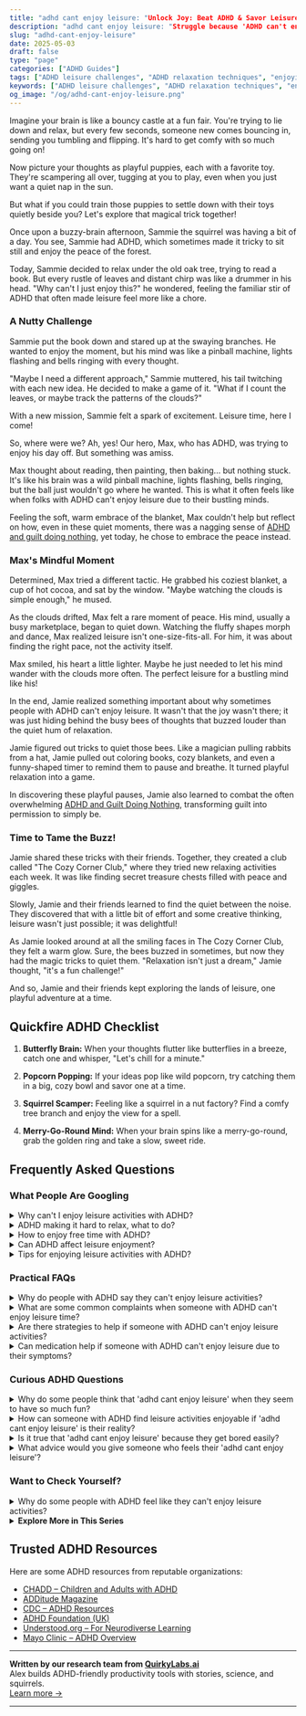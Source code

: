 ```yaml
---
title: "adhd cant enjoy leisure: "Unlock Joy: Beat ADHD & Savor Leisure Time!"
description: "adhd cant enjoy leisure: "Struggle because 'ADHD can't enjoy leisure'? Dive into our cozy blog where we explore playful strategies to relax and feel understood. Find your calm!""
slug: "adhd-cant-enjoy-leisure"
date: 2025-05-03
draft: false
type: "page"
categories: ["ADHD Guides"]
tags: ["ADHD leisure challenges", "ADHD relaxation techniques", "enjoying leisure with ADHD", "ADHD and leisure activities", "managing ADHD distractions", "ADHD friendly leisure tips", "ADHD and enjoying downtime"]
keywords: ["ADHD leisure challenges", "ADHD relaxation techniques", "enjoying leisure with ADHD", "ADHD and leisure activities", "managing ADHD distractions", "ADHD friendly leisure tips", "ADHD and enjoying downtime"]
og_image: "/og/adhd-cant-enjoy-leisure.png"
---
```


Imagine your brain is like a bouncy castle at a fun fair. You're trying to lie down and relax, but every few seconds, someone new comes bouncing in, sending you tumbling and flipping. It's hard to get comfy with so much going on!

Now picture your thoughts as playful puppies, each with a favorite toy. They're scampering all over, tugging at you to play, even when you just want a quiet nap in the sun.

But what if you could train those puppies to settle down with their toys quietly beside you? Let's explore that magical trick together!

Once upon a buzzy-brain afternoon, Sammie the squirrel was having a bit of a day. You see, Sammie had ADHD, which sometimes made it tricky to sit still and enjoy the peace of the forest. 

Today, Sammie decided to relax under the old oak tree, trying to read a book. But every rustle of leaves and distant chirp was like a drummer in his head. "Why can't I just enjoy this?" he wondered, feeling the familiar stir of ADHD that often made leisure feel more like a chore.

### A Nutty Challenge

Sammie put the book down and stared up at the swaying branches. He wanted to enjoy the moment, but his mind was like a pinball machine, lights flashing and bells ringing with every thought.

"Maybe I need a different approach," Sammie muttered, his tail twitching with each new idea. He decided to make a game of it. "What if I count the leaves, or maybe track the patterns of the clouds?"

With a new mission, Sammie felt a spark of excitement. Leisure time, here I come!

So, where were we? Ah, yes! Our hero, Max, who has ADHD, was trying to enjoy his day off. But something was amiss.

Max thought about reading, then painting, then baking... but nothing stuck. It's like his brain was a wild pinball machine, lights flashing, bells ringing, but the ball just wouldn't go where he wanted. This is what it often feels like when folks with ADHD can't enjoy leisure due to their bustling minds.

Feeling the soft, warm embrace of the blanket, Max couldn't help but reflect on how, even in these quiet moments, there was a nagging sense of [ADHD and guilt doing nothing](/pages/adhd-and-guilt-doing-nothing/), yet today, he chose to embrace the peace instead.

### Max's Mindful Moment

Determined, Max tried a different tactic. He grabbed his coziest blanket, a cup of hot cocoa, and sat by the window. "Maybe watching the clouds is simple enough," he mused.

As the clouds drifted, Max felt a rare moment of peace. His mind, usually a busy marketplace, began to quiet down. Watching the fluffy shapes morph and dance, Max realized leisure isn't one-size-fits-all. For him, it was about finding the right pace, not the activity itself.

Max smiled, his heart a little lighter. Maybe he just needed to let his mind wander with the clouds more often. The perfect leisure for a bustling mind like his!

In the end, Jamie realized something important about why sometimes people with ADHD can't enjoy leisure. It wasn't that the joy wasn't there; it was just hiding behind the busy bees of thoughts that buzzed louder than the quiet hum of relaxation. 

Jamie figured out tricks to quiet those bees. Like a magician pulling rabbits from a hat, Jamie pulled out coloring books, cozy blankets, and even a funny-shaped timer to remind them to pause and breathe. It turned playful relaxation into a game.

In discovering these playful pauses, Jamie also learned to combat the often overwhelming [ADHD and Guilt Doing Nothing](/pages/adhd-and-guilt-doing-nothing/), transforming guilt into permission to simply be.

### Time to Tame the Buzz!

Jamie shared these tricks with their friends. Together, they created a club called "The Cozy Corner Club," where they tried new relaxing activities each week. It was like finding secret treasure chests filled with peace and giggles.

Slowly, Jamie and their friends learned to find the quiet between the noise. They discovered that with a little bit of effort and some creative thinking, leisure wasn't just possible; it was delightful!

As Jamie looked around at all the smiling faces in The Cozy Corner Club, they felt a warm glow. Sure, the bees buzzed in sometimes, but now they had the magic tricks to quiet them. "Relaxation isn't just a dream," Jamie thought, "it's a fun challenge!"

And so, Jamie and their friends kept exploring the lands of leisure, one playful adventure at a time.

## Quickfire ADHD Checklist

1. **Butterfly Brain:** When your thoughts flutter like butterflies in a breeze, catch one and whisper, "Let's chill for a minute."

2. **Popcorn Popping:** If your ideas pop like wild popcorn, try catching them in a big, cozy bowl and savor one at a time.

3. **Squirrel Scamper:** Feeling like a squirrel in a nut factory? Find a comfy tree branch and enjoy the view for a spell.

4. **Merry-Go-Round Mind:** When your brain spins like a merry-go-round, grab the golden ring and take a slow, sweet ride.

## Frequently Asked Questions



### What People Are Googling

<details><summary>Why can't I enjoy leisure activities with ADHD?</summary><p>It's really common to feel this way when you have ADHD, and you're not alone in this struggle. ADHD can make it hard to relax and engage in leisure activities because your brain might constantly seek stimulation or jump from one thought to another, making it tough to settle into and enjoy the moment. Plus, if you’re always thinking about what you "should" be doing instead, it can sap the joy right out of fun activities. Remember, it's okay to take time for yourself, and with some strategies like setting specific times for leisure or trying mindfulness techniques, you might find more enjoyment in those moments of relaxation.</p></details>
<details><summary>ADHD making it hard to relax, what to do?</summary><p>It's really common for those of us with ADHD to find it tricky to wind down and relax. Our minds are often buzzing with a lot of thoughts all at once! A helpful strategy might be to create a calming routine before bed or any quiet time. This could include activities like reading a book, listening to gentle music, or doing some light stretching. Remember, it's okay to take small steps and find what uniquely soothes your vibrant mind.</p></details>
<details><summary>How to enjoy free time with ADHD?</summary><p>Finding joy in your free time when you have ADHD can be a delightful adventure! Start by embracing activities that naturally spark your interest and curiosity, as your enthusiasm can help maintain focus and engagement. Consider mixing structured activities, like joining a club or class, with more spontaneous ones, such as a leisurely walk in nature or an impromptu art session, to keep things fresh and exciting. Remember, the best activities are those that make you feel good and help you recharge, so listen to your heart and follow what feels fun to you!</p></details>
<details><summary>Can ADHD affect leisure enjoyment?</summary><p>Absolutely, ADHD can indeed affect how one enjoys leisure activities, and it's perfectly normal if you find this happening to you. Due to differences in attention regulation, you might find it hard to stay engaged in activities that don't continuously stimulate your interest or provide immediate rewards. This could mean jumping from hobby to hobby or feeling restless even during downtime. Remember, it's okay to explore various activities until you find something that truly captivates you, and it's perfectly fine to have a unique way of enjoying your leisure time.</p></details>
<details><summary>Tips for enjoying leisure activities with ADHD?</summary><p>Absolutely, finding joy in leisure activities with ADHD can be wonderfully enriching! A great tip is to lean into activities that naturally keep your interest—anything that feels playful, engaging, or hands-on can be a perfect choice. It can also help to set gentle reminders or use timers to transition between activities if you tend to lose track of time. Most importantly, be kind to yourself and allow room for spontaneity and flexibility in how you spend your leisure time. Enjoy discovering what truly delights you!</p></details>



### Practical FAQs

<details><summary>Why do people with ADHD say they can't enjoy leisure activities?</summary><p>It's totally understandable why someone with ADHD might feel they can't enjoy leisure activities. Often, it's because they're experiencing what's called "paradoxical relaxation" – when the mind remains hyperactive even during downtime, making relaxation feel unproductive or anxiety-inducing. Additionally, choosing between various leisure activities might feel overwhelming due to difficulties with decision-making and prioritization. Remember, it's okay to take your time finding what truly brings you joy and relaxation, and it's perfectly fine if that looks a little different each day!</p></details>
<details><summary>What are some common complaints when someone with ADHD can't enjoy leisure time?</summary><p>Absolutely, it can be really frustrating when leisure time doesn’t feel relaxing. Many individuals with ADHD find that they can’t seem to "turn off" their brain, which keeps racing even during downtime. Others might struggle to choose one activity to focus on, feeling overwhelmed by the possibilities or losing interest quickly after starting something. It's also common to feel guilty for not being productive, which can take the joy out of moments meant for rest and recharge. Remember, you’re not alone in this, and it’s perfectly okay to seek strategies that help make your leisure time more enjoyable.</p></details>
<details><summary>Are there strategies to help if someone with ADHD can't enjoy leisure activities?</summary><p>Absolutely, there are some lovely strategies you can try to enhance your enjoyment of leisure activities! One helpful approach is to schedule your fun time just like you would an appointment. This can make it easier to start and stick to it. Also, consider breaking activities into smaller, manageable chunks to avoid feeling overwhelmed. Lastly, finding a buddy to share the activity with can make it more enjoyable and keep you engaged. Remember, it's all about finding what works uniquely for you and making it as cozy and joyful as possible.</p></details>
<details><summary>Can medication help if someone with ADHD can't enjoy leisure due to their symptoms?</summary><p>Absolutely, medication can be quite helpful for many people with ADHD who find their symptoms interfering with leisure time. Medications can enhance focus and reduce impulsivity and restlessness, making it easier to settle into and enjoy activities like reading, hobbies, or watching a movie. However, it's important to work closely with a healthcare provider to find the right medication and dosage, as everyone's needs and responses can differ. Remember, finding joy in leisure isn't just about managing symptoms; it's also about giving yourself permission to relax and engage in activities that make you happy.</p></details>



### Curious ADHD Questions

<details><summary>Why do some people think that 'adhd cant enjoy leisure' when they seem to have so much fun?</summary><p>Ah, that's a great question! You see, when people say that those with ADHD can't enjoy leisure, they might be misunderstanding how ADHD affects engagement. People with ADHD often have intense passions and can really dive deep into activities they love, which actually looks like a lot of fun! However, the challenge often lies in initiating or switching between tasks, not in the ability to enjoy them. So, when you see someone with ADHD having a blast, it's because they're truly loving what they're doing in that moment!</p></details>
<details><summary>How can someone with ADHD find leisure activities enjoyable if 'adhd cant enjoy leisure' is their reality?</summary><p>Finding enjoyment in leisure activities when you have ADHD can sometimes be challenging, but it's definitely possible! Remember that ADHD affects each person differently, so it's about finding what genuinely interests and engages you. Start by trying out various activities in small doses; this way, you can discover what captures your attention without feeling overwhelmed. Also, consider incorporating a bit of structure or a buddy system in your leisure time, as these can help you stay engaged and make the activity more enjoyable. Just like a cozy blanket on a chilly evening, the right activity can feel just perfect once you find your match.</p></details>
<details><summary>Is it true that 'adhd cant enjoy leisure' because they get bored easily?</summary><p>Absolutely not! It's a common misconception that individuals with ADHD can't enjoy leisure activities due to boredom. In reality, many with ADHD have vibrant, diverse interests and can become deeply engaged in activities that truly capture their attention and imagination. The key is finding those passions and environments where they feel stimulated and interested, which can lead to hours of enjoyable and fulfilling leisure time. Remember, ADHD doesn't limit joy; it just might require a unique approach to finding what truly excites you!</p></details>
<details><summary>What advice would you give someone who feels their 'adhd cant enjoy leisure'?</summary><p>It's really common for folks with ADHD to find that relaxing or enjoying leisure time isn't as straightforward as it seems. This can be due to things like feeling restless or guilty about not being 'productive', or finding it hard to choose and stick with an activity. One helpful approach is to start small—perhaps choose a leisure activity that's a bit structured or has short-term rewards, like crafting or playing a video game. Also, kindly remind yourself that rest and play are essential, not just for fun but for your overall well-being and productivity. You deserve time to enjoy and recharge!</p></details>



### Want to Check Yourself?

<details><summary>Why do some people with ADHD feel like they can't enjoy leisure activities?</summary><p>Absolutely, feeling like you can't fully enjoy leisure activities is a common experience for many with ADHD, and it's okay to feel this way. This often stems from difficulties with what's known as "emotional dysregulation," which can make feelings of relaxation or enjoyment a bit elusive. Also, the ever-present "ADHD guilt" about using time productively can make sitting still and simply enjoying the moment feel quite challenging. Remember, it's completely valid to feel this way, and finding small, enjoyable activities that feel engaging and rewarding can be a lovely way to ease into more leisure time.</p></details>

<script type="application/ld+json">
{
  "@context": "https://schema.org",
  "@type": "FAQPage",
  "mainEntity": [
    {
      "@type": "Question",
      "name": "Why can't I enjoy leisure activities with ADHD?",
      "acceptedAnswer": {
        "@type": "Answer",
        "text": "It's really common to feel this way when you have ADHD, and you're not alone in this struggle. ADHD can make it hard to relax and engage in leisure activities because your brain might constantly seek stimulation or jump from one thought to another, making it tough to settle into and enjoy the moment. Plus, if you\u2019re always thinking about what you \"should\" be doing instead, it can sap the joy right out of fun activities. Remember, it's okay to take time for yourself, and with some strategies like setting specific times for leisure or trying mindfulness techniques, you might find more enjoyment in those moments of relaxation."
      }
    },
    {
      "@type": "Question",
      "name": "ADHD making it hard to relax, what to do?",
      "acceptedAnswer": {
        "@type": "Answer",
        "text": "It's really common for those of us with ADHD to find it tricky to wind down and relax. Our minds are often buzzing with a lot of thoughts all at once! A helpful strategy might be to create a calming routine before bed or any quiet time. This could include activities like reading a book, listening to gentle music, or doing some light stretching. Remember, it's okay to take small steps and find what uniquely soothes your vibrant mind."
      }
    },
    {
      "@type": "Question",
      "name": "How to enjoy free time with ADHD?",
      "acceptedAnswer": {
        "@type": "Answer",
        "text": "Finding joy in your free time when you have ADHD can be a delightful adventure! Start by embracing activities that naturally spark your interest and curiosity, as your enthusiasm can help maintain focus and engagement. Consider mixing structured activities, like joining a club or class, with more spontaneous ones, such as a leisurely walk in nature or an impromptu art session, to keep things fresh and exciting. Remember, the best activities are those that make you feel good and help you recharge, so listen to your heart and follow what feels fun to you!"
      }
    },
    {
      "@type": "Question",
      "name": "Can ADHD affect leisure enjoyment?",
      "acceptedAnswer": {
        "@type": "Answer",
        "text": "Absolutely, ADHD can indeed affect how one enjoys leisure activities, and it's perfectly normal if you find this happening to you. Due to differences in attention regulation, you might find it hard to stay engaged in activities that don't continuously stimulate your interest or provide immediate rewards. This could mean jumping from hobby to hobby or feeling restless even during downtime. Remember, it's okay to explore various activities until you find something that truly captivates you, and it's perfectly fine to have a unique way of enjoying your leisure time."
      }
    },
    {
      "@type": "Question",
      "name": "Tips for enjoying leisure activities with ADHD?",
      "acceptedAnswer": {
        "@type": "Answer",
        "text": "Absolutely, finding joy in leisure activities with ADHD can be wonderfully enriching! A great tip is to lean into activities that naturally keep your interest\u2014anything that feels playful, engaging, or hands-on can be a perfect choice. It can also help to set gentle reminders or use timers to transition between activities if you tend to lose track of time. Most importantly, be kind to yourself and allow room for spontaneity and flexibility in how you spend your leisure time. Enjoy discovering what truly delights you!"
      }
    }
  ]
}
</script>
<script type="application/ld+json">
{
  "@context": "https://schema.org",
  "@type": "Article",
  "author": {
    "@type": "Person",
    "name": "QuirkyLabs",
    "url": "https://quirkylabs.ai/about"
  },
  "headline": "adhd cant enjoy leisure: \"Unlock Joy: Beat ADHD & Savor Leisure Time!\"",
  "mainEntityOfPage": "https://blog.quirkylabs.ai/pages/adhd-cant-enjoy-leisure/",
  "datePublished": "2025-05-03"
}
</script>
<script type="application/ld+json">
{
  "@context": "https://schema.org",
  "@type": "BreadcrumbList",
  "itemListElement": [
    {
      "@type": "ListItem",
      "position": 1,
      "name": "Home",
      "item": "https://quirkylabs.ai/"
    },
    {
      "@type": "ListItem",
      "position": 2,
      "name": "Blog",
      "item": "https://blog.quirkylabs.ai/"
    },
    {
      "@type": "ListItem",
      "position": 3,
      "name": "adhd cant enjoy leisure: \"Unlock Joy: Beat ADHD & Savor Leisure Time!\"",
      "item": "https://blog.quirkylabs.ai/pages/adhd-cant-enjoy-leisure/"
    }
  ]
}
</script>

<details>
<summary><strong>Explore More in This Series</strong></summary>

- [Adhd Fear Of Stopping](/pages/adhd-fear-of-stopping/)
- [Adhd Cant Sit Still](/pages/adhd-cant-sit-still/)
- [Adhd Hustle Burnout](/pages/adhd-hustle-burnout/)
- [Adhd Struggles With Balance](/pages/adhd-struggles-with-balance/)
- [Adhd Wired But Tired](/pages/adhd-wired-but-tired/)
- [Adhd Productivity Shame](/pages/adhd-productivity-shame/)
- [Adhd Grind Or Collapse](/pages/adhd-grind-or-collapse/)
- [Adhd Breaks Trigger Panic](/pages/adhd-breaks-trigger-panic/)
</details>



## Trusted ADHD Resources

Here are some ADHD resources from reputable organizations:

- [CHADD – Children and Adults with ADHD](https://chadd.org)
- [ADDitude Magazine](https://www.additudemag.com)
- [CDC – ADHD Resources](https://www.cdc.gov/ncbddd/adhd)
- [ADHD Foundation (UK)](https://www.adhdfoundation.org.uk)
- [Understood.org – For Neurodiverse Learning](https://www.understood.org)
- [Mayo Clinic – ADHD Overview](https://www.mayoclinic.org/diseases-conditions/adhd)


---

**Written by our research team from [QuirkyLabs.ai](https://quirkylabs.ai)**  
Alex builds ADHD-friendly productivity tools with stories, science, and squirrels.  
[Learn more →](https://quirkylabs.ai)

---